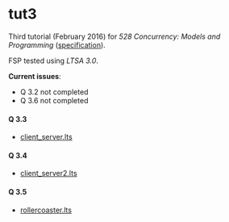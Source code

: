 # tut3

Third tutorial (February 2016) for _528 Concurrency: Models and Programming_ ([specification](spec.pdf)).

FSP tested using _LTSA 3.0_.

__Current issues__:
- Q 3.2 not completed
- Q 3.6 not completed

#### Q 3.3

- [client_server.lts](client_server.lts)

#### Q 3.4

- [client_server2.lts](client_server2.lts)

#### Q 3.5

- [rollercoaster.lts](rollercoaster.lts)

